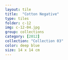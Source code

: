 ```yaml
---
layout: tile
title:  "Cotton Negative"
type: tiles
folder: c-12
img: c-12-04.jpg
group: collections
category: [2012]
collection: "Collection 03"
color: deep blue
size: 14 x 14 cm
---
```



